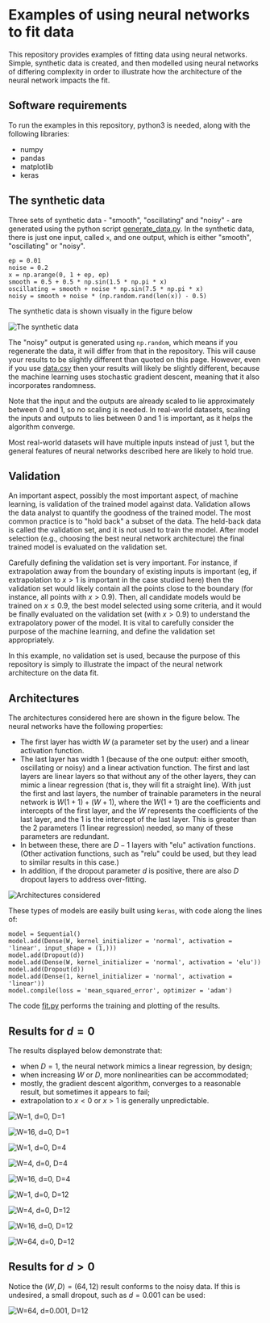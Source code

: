 # Examples of using neural networks to fit data

This repository provides examples of fitting data using neural networks.  Simple, synthetic data is created, and then modelled using neural networks of differing complexity in order to illustrate how the architecture of the neural network impacts the fit.

## Software requirements

To run the examples in this repository, python3 is needed, along with the following libraries:

- numpy
- pandas
- matplotlib
- keras

## The synthetic data

Three sets of synthetic data - "smooth", "oscillating" and "noisy" - are generated using the python script [generate_data.py](generate_data.py).  In the synthetic data, there is just one input, called `x`, and one output, which is either "smooth", "oscillating" or "noisy".

```
ep = 0.01
noise = 0.2
x = np.arange(0, 1 + ep, ep)
smooth = 0.5 + 0.5 * np.sin(1.5 * np.pi * x)
oscillating = smooth + noise * np.sin(7.5 * np.pi * x)
noisy = smooth + noise * (np.random.rand(len(x)) - 0.5)
```

The synthetic data is shown visually in the figure below

![The synthetic data](data.svg)

The "noisy" output is generated using `np.random`, which means if you regenerate the data, it will differ from that in the repository.  This will cause your results to be slightly different than quoted on this page.  However, even if you use [data.csv](data.csv) then your results will likely be slightly different, because the machine learning uses stochastic gradient descent, meaning that it also incorporates randomness.

Note that the input and the outputs are already scaled to lie approximately between 0 and 1, so no scaling is needed.  In real-world datasets, scaling the inputs and outputs to lies between 0 and 1 is important, as it helps the algorithm converge.

Most real-world datasets will have multiple inputs instead of just 1, but the general features of neural networks described here are likely to hold true.

## Validation

An important aspect, possibly the most important aspect, of machine learning, is validation of the trained model against data.  Validation allows the data analyst to quantify the goodness of the trained model.  The most common practice is to "hold back" a subset of the data.  The held-back data is called the validation set, and it is not used to train the model.  After model selection (e.g., choosing the best neural network architecture) the final trained model is evaluated on the validation set.

Carefully defining the validation set is very important.  For instance, if extrapolation away from the boundary of existing inputs is important (eg, if extrapolation to $x > 1$ is important in the case studied here) then the validation set would likely contain all the points close to the boundary (for instance, all points with $x > 0.9$).  Then, all candidate models would be trained on $x \leq 0.9$, the best model selected using some criteria, and it would be finally evaluated on the validation set (with $x > 0.9$) to understand the extrapolatory power of the model.  It is vital to carefully consider the purpose of the machine learning, and define the validation set appropriately.

In this example, no validation set is used, because the purpose of this repository is simply to illustrate the impact of the neural network architecture on the data fit.

## Architectures

The architectures considered here are shown in the figure below.  The neural networks have the following properties:

- The first layer has width $W$ (a parameter set by the user) and a linear activation function.
- The last layer has width 1 (because of the one output: either smooth, oscillating or noisy) and a linear activation function.  The first and last layers are linear layers so that without any of the other layers, they can mimic a linear regression (that is, they will fit a straight line).  With just the first and last layers, the number of trainable parameters in the neural network is $W(1 + 1) + (W + 1)$, where the $W(1 + 1)$ are the coefficients and intercepts of the first layer, and the $W$ represents the coefficients of the last layer, and the $1$ is the intercept of the last layer.  This is greater than the 2 parameters (1 linear regression) needed, so many of these parameters are redundant.
- In between these, there are $D - 1$ layers with "elu" activation functions.  (Other activation functions, such as "relu" could be used, but they lead to similar results in this case.)
- In addition, if the dropout parameter $d$ is positive, there are also $D$ dropout layers to address over-fitting.

![Architectures considered](architectures.png)

These types of models are easily built using `keras`, with code along the lines of:

```
model = Sequential()
model.add(Dense(W, kernel_initializer = 'normal', activation = 'linear', input_shape = (1,)))
model.add(Dropout(d))
model.add(Dense(W, kernel_initializer = 'normal', activation = 'elu'))
model.add(Dropout(d))
model.add(Dense(1, kernel_initializer = 'normal', activation = 'linear'))
model.compile(loss = 'mean_squared_error', optimizer = 'adam')
```

The code [fit.py](fit.py) performs the training and plotting of the results.

## Results for $d=0$

The results displayed below demonstrate that:

- when $D = 1$, the neural network mimics a linear regression, by design;
- when increasing $W$ or $D$, more nonlinearities can be accommodated;
- mostly, the gradient descent algorithm, converges to a reasonable result, but sometimes it appears to fail;
- extrapolation to $x < 0$ or $x > 1$ is generally unpredictable.

![W=1, d=0, D=1](result_1_0.0_1.png)

![W=16, d=0, D=1](result_16_0.0_1.png)

![W=1, d=0, D=4](result_1_0.0_4.png)

![W=4, d=0, D=4](result_4_0.0_4.png)

![W=16, d=0, D=4](result_16_0.0_4.png)

![W=1, d=0, D=12](result_1_0.0_12.png)

![W=4, d=0, D=12](result_4_0.0_12.png)

![W=16, d=0, D=12](result_16_0.0_12.png)

![W=64, d=0, D=12](result_64_0.0_12.png)


## Results for $d>0$

Notice the $(W, D) = (64, 12)$ result conforms to the noisy data.  If this is undesired, a small dropout, such as $d = 0.001$ can be used:

![W=64, d=0.001, D=12](result_64_0.001_12.png)













